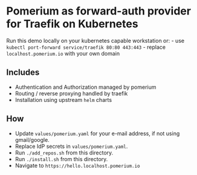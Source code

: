 # Pomerium as forward-auth provider for Traefik on Kubernetes

Run this demo locally on your kubernetes capable workstation or:
    - use `kubectl port-forward service/traefik 80:80 443:443` 
    - replace `localhost.pomerium.io` with your own domain

## Includes

- Authentication and Authorization managed by pomerium
- Routing / reverse proxying handled by traefik
- Installation using upstream `helm` charts

## How

- Update `values/pomerium.yaml` for your e-mail address, if not using gmail/google.
- Replace IdP secrets in `values/pomerium.yaml`.
- Run `./add_repos.sh` from this directory.
- Run `./install.sh` from this directory.
- Navigate to `https://hello.localhost.pomerium.io`
